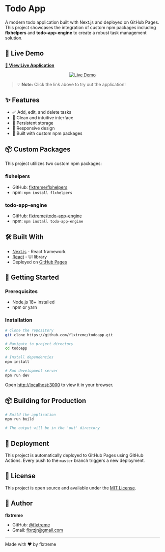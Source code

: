 # Todo App

A modern todo application built with Next.js and deployed on GitHub Pages. This project showcases the integration of custom npm packages including **flxhelpers** and **todo-app-engine** to create a robust task management solution.

## 🚀 Live Demo

**[🔗 View Live Application](https://flxtreme.github.io/todoapp/)**

<div align="center">
  <a href="https://flxtreme.github.io/todoapp/" target="_blank">
    <img src="https://img.shields.io/badge/Demo-Live-success?style=for-the-badge&logo=github" alt="Live Demo" />
  </a>
</div>

> 💡 **Note:** Click the link above to try out the application!

<!-- 
To add a screenshot, replace this comment with:
![Todo App Screenshot](path/to/screenshot.png)
-->

## ✨ Features

- ✅ Add, edit, and delete tasks
- 📝 Clean and intuitive interface
- 💾 Persistent storage
- 📱 Responsive design
- 🔧 Built with custom npm packages

## 📦 Custom Packages

This project utilizes two custom npm packages:

### **flxhelpers**

- GitHub: [flxtreme/flxhelpers](https://github.com/flxtreme/flxhelpers)
- npm: `npm install flxhelpers`

### **todo-app-engine**

- GitHub: [flxtreme/todo-app-engine](https://github.com/flxtreme/todo-app-engine)
- npm: `npm install todo-app-engine`

## 🛠️ Built With

- [Next.js](https://nextjs.org/) - React framework
- [React](https://reactjs.org/) - UI library
- Deployed on [GitHub Pages](https://pages.github.com/)

## 🚀 Getting Started

### Prerequisites

- Node.js 18+ installed
- npm or yarn

### Installation

```bash
# Clone the repository
git clone https://github.com/flxtreme/todoapp.git

# Navigate to project directory
cd todoapp

# Install dependencies
npm install

# Run development server
npm run dev
```

Open [http://localhost:3000](http://localhost:3000) to view it in your browser.

## 📦 Building for Production

```bash
# Build the application
npm run build

# The output will be in the 'out' directory
```

## 🚀 Deployment

This project is automatically deployed to GitHub Pages using GitHub Actions. Every push to the `master` branch triggers a new deployment.

## 📄 License

This project is open source and available under the [MIT License](LICENSE).

## 👤 Author

**flxtreme**

- GitHub: [@flxtreme](https://github.com/flxtreme)
- Gmail: [flxrzjr@gmail.com](mailto:flxrzjr@gmail.com)

---

Made with ❤️ by flxtreme
